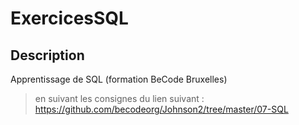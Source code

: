 # ExercicesSQL

## Description
Apprentissage de SQL (formation BeCode Bruxelles)

>en suivant les consignes du lien suivant :
https://github.com/becodeorg/Johnson2/tree/master/07-SQL
